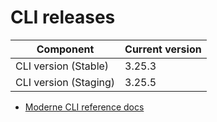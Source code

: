 # CLI releases

| Component             | Current version |
| --------------------- | --------------- |
| CLI version (Stable)  | 3.25.3          |
| CLI version (Staging) | 3.25.5          |

* [Moderne CLI reference docs](../user-documentation/moderne-cli/cli-reference.md)
